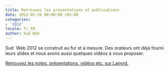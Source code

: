 ```yaml
---
title: Retrouvez les présentations et publications
date: 2012-05-26 00:00:00 +02:00
categories:
- '2012'
locale: fr_FR
author: Sud Web
---
```


Sud  Web 2012 se construit au fur et à mesure. Des orateurs ont déjà fourni leurs slides et nous avons aussi quelques vidéos à vous proposer.

<a href="http://lanyrd.com/2012/sudweb/coverage/" target="_blank">Retrouvez les notes, présentations, vidéos etc. sur Lanyrd.</a>
